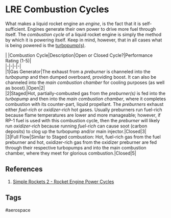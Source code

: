 # LRE Combustion Cycles  

What makes a liquid rocket engine an *engine*, is the fact that it is self-sufficient. Engines generate their own power to drive more fuel through itself. The *combustion cycle* of a liquid rocket engine is simply the method by which it is powering itself. Keep in mind, however, that in all cases what is being powered is the [turbopump(s)](/202201100451).

| |Combustion Cycle|Description|Open or Closed Cycle?|Performance Rating (1-5)|  
|-|-|-|-|  
|1|Gas Generator|The exhaust from a *preburner* is channeled into the *turbopump* and then dumped overboard, providing boost. It can also be channeled into the *main combustion chamber* for cooling purposes (as well as boost).|Open|2|  
|2|Staged|Hot, partially-combusted gas from the *preburner(s)* is fed into the *turbopump* and then into the *main combustion chamber*, where it completes combustion with its counter-part, liquid propellant. The *preburners* exhaust either *fuel-rich* or *oxidizer-rich* hot gases. Usually preburners run fuel-rich because flame temperatures are lower and more manageable; however, if RP-1 fuel is used with this combustion cycle, then the *preburner* will likely run *oxidizer-rich* because running *fuel-rich* can cause soot (carbon deposits) to clog up the turbopump and/or main injector.|Closed|3|  
|3|Full Flow|Similar to Staged combustion: Hot, fuel-rich gas from the fuel preburner and hot, oxidizer-rich gas from the oxidizer preburner are fed through their respective turbopumps and into the main combustion chamber, where they meet for glorious combustion.|Closed|5|

## References
1. [Simple Rockets 2 - Rocket Engine Power Cycles](https://simplerockets2.fandom.com/wiki/Rocket_Engine_Power_Cycles)
## Tags
#aerospace
